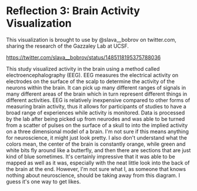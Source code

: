 Reflection 3: Brain Activity Visualization
===

This visualization is brought to use by @slava__bobrov on twitter.com, sharing the research of the Gazzaley Lab at UCSF. 

https://twitter.com/slava__bobrov/status/1485118195375788036

This study visualized activity in the brain using a method called electroencephalography (EEG). 
EEG measures the electrical activity on electrodes on the surface of the scalp to determine the activity of the neurons within the brain. 
It can pick up many different ranges of signals in many different areas of the brain which in turn represent different things in different activities. 
EEG is relatively inexpensive compared to other forms of measuring brain activity, thus it allows for participants of studies to have a broad range of experiences while activity is monitored.
Data is processed by the lab after being picked up from neurodes and was able to be turned from a scatter of pulses on the surface of a skull to into the implied activity on a three dimensional model of a brain.
I'm not sure if this means anything for neuroscience, it might just look pretty. 
I also don't understand what the colors mean, the center of the brain is constantly orange, while green and white bits fly around like a butterfly, and then there are sections that are just kind of blue sometimes.
It's certainly impressive that it was able to be mapped as well as it was, especially with the neat little look into the back of the brain at the end. 
However, I'm not sure what I, as someone that knows nothing about neuroscience, should be taking away from this diagram.
I guess it's one way to get likes.
